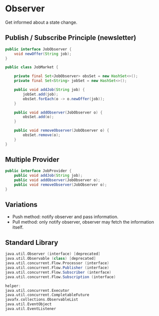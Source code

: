 
# Observer

Get informed about a state change.

## Publish / Subscribe Principle (newsletter)

```java
public interface JobObserver {
    void newOffer(String job);
}
```
```java
public class JobMarket {

    private final Set<JobObserver> obsSet = new HashSet<>();
    private final Set<String> jobSet = new HashSet<>();

    public void addJob(String job) {
        jobSet.add(job);
        obsSet.forEach(o -> o.newOffer(job));
    }

    public void addObserver(JobObserver o) {
        obsSet.add(o);
    }

    public void removeObserver(JobObserver o) {
        obsSet.remove(o);
    }
}
```

## Multiple Provider

```java
public interface JobProvider {
    public void addJob(String job);
    public void addObserver(JobObserver o);
    public void removeObserver(JobObserver o);
}
```

## Variations

- Push method: notify observer and pass information.
- Pull method: only notify observer, observer may fetch the information itself.

## Standard Library

```scala
java.util.Observer (interface) [deprecated]
java.util.Observable (class) [deprecated]
java.util.concurrent.Flow.Processor (interface)
java.util.concurrent.Flow.Publisher (interface)
java.util.concurrent.Flow.Subscriber (interface)
java.util.concurrent.Flow.Subscription (interface)

helper:
java.util.concurrent.Executor
java.util.concurrent.CompletableFuture
javafx.collections.ObservableList
java.util.EventObject
java.util.EventListener
```
